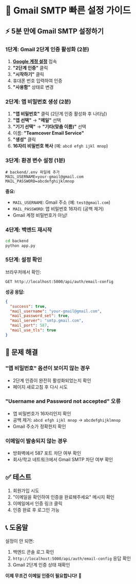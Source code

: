# 🚀 Gmail SMTP 빠른 설정 가이드

## ⚡ 5분 만에 Gmail SMTP 설정하기

### 1단계: Gmail 2단계 인증 활성화 (2분)

1. **[Google 계정 설정](https://myaccount.google.com/security)** 접속
2. **"2단계 인증"** 클릭
3. **"시작하기"** 클릭
4. 휴대폰 번호 입력하여 인증
5. **"사용함"** 상태로 변경

### 2단계: 앱 비밀번호 생성 (2분)

1. **"앱 비밀번호"** 클릭 (2단계 인증 활성화 후 나타남)
2. **"앱 선택"** → **"메일"** 선택
3. **"기기 선택"** → **"기타(맞춤 이름)"** 선택
4. 이름: **"Teamcover Email Service"**
5. **"생성"** 클릭
6. **16자리 비밀번호 복사** (예: `abcd efgh ijkl mnop`)

### 3단계: 환경 변수 설정 (1분)

```env
# backend/.env 파일에 추가
MAIL_USERNAME=your-gmail@gmail.com
MAIL_PASSWORD=abcdefghijklmnop
```

**중요:**

- `MAIL_USERNAME`: Gmail 주소 (예: `test@gmail.com`)
- `MAIL_PASSWORD`: 앱 비밀번호 16자리 (공백 제거)
- Gmail 계정 비밀번호가 아님!

### 4단계: 백엔드 재시작

```bash
cd backend
python app.py
```

### 5단계: 설정 확인

브라우저에서 확인:

```
GET http://localhost:5000/api/auth/email-config
```

**성공 응답:**

```json
{
  "success": true,
  "mail_username": "your-gmail@gmail.com",
  "mail_password_set": true,
  "mail_server": "smtp.gmail.com",
  "mail_port": 587,
  "mail_use_tls": true
}
```

## 🔧 문제 해결

### "앱 비밀번호" 옵션이 보이지 않는 경우

- 2단계 인증이 완전히 활성화되었는지 확인
- 페이지 새로고침 후 다시 시도

### "Username and Password not accepted" 오류

- 앱 비밀번호가 16자리인지 확인
- 공백 제거: `abcd efgh ijkl mnop` → `abcdefghijklmnop`
- Gmail 주소가 정확한지 확인

### 이메일이 발송되지 않는 경우

- 방화벽에서 587 포트 차단 여부 확인
- 회사/학교 네트워크에서 Gmail SMTP 차단 여부 확인

## ✅ 테스트

1. 회원가입 시도
2. "이메일을 확인하여 인증을 완료해주세요" 메시지 확인
3. 이메일에서 인증 링크 클릭
4. 인증 완료 후 로그인 가능

## 📞 도움말

설정이 안 되면:

1. 백엔드 콘솔 로그 확인
2. `http://localhost:5000/api/auth/email-config` 응답 확인
3. Gmail 2단계 인증 상태 재확인

**이제 무조건 이메일 인증이 필요합니다!** 🎉
